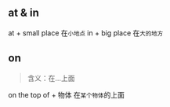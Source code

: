 ## at & in
at + small place  在`小地点`
in + big place 在`大的地方`

## on

> 含义：在...上面

on the top of + 物体   在`某个物体`的上面